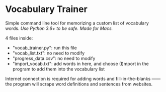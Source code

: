 # Vocabulary Trainer
Simple command line tool for memorizing a custom list of vocabulary words.
*Use Python 3.6+ to be safe.*
*Made for Macs.*

4 files inside:
- "vocab_trainer.py": run this file
- "vocab_list.txt": no need to modify
- "progress_data.csv": no need to modify
- "import_vocab.txt": add words in here, and choose (I)mport in the program to add them into the vocabulary list

Internet connection is required for adding words and fill-in-the-blanks —— the program will scrape word definitions and sentences from websites.
